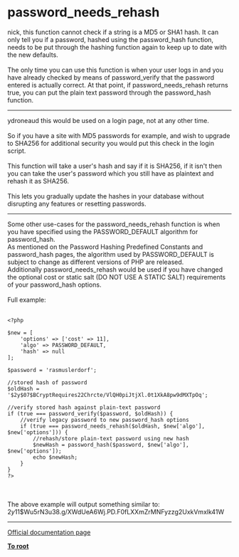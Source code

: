 # password_needs_rehash



nick, this function cannot check if a string is a MD5 or SHA1 hash. It can only tell you if a password, hashed using the password_hash function, needs to be put through the hashing function again to keep up to date with the new defaults.<br><br>The only time you can use this function is when your user logs in and you have already checked by means of password_verify that the password entered is actually correct. At that point, if password_needs_rehash returns true, you can put the plain text password through the password_hash function.  

---

ydroneaud this would be used on a login page, not at any other time.<br><br>So if you have a site with MD5 passwords for example, and wish to upgrade to SHA256 for additional security you would put this check in the login script.<br><br>This function will take a user&apos;s hash and say if it is SHA256, if it isn&apos;t then you can take the user&apos;s password which you still have as plaintext and rehash it as SHA256.<br><br>This lets you gradually update the hashes in your database without disrupting any features or resetting passwords.  

---

Some other use-cases for the password_needs_rehash function is when you have specified using the PASSWORD_DEFAULT algorithm for password_hash.<br>As mentioned on the Password Hashing Predefined Constants and password_hash pages, the algorithm used by PASSWORD_DEFAULT is subject to change as different versions of PHP are released.<br>Additionally password_needs_rehash would be used if you have changed the optional cost or static salt (DO NOT USE A STATIC SALT) requirements of your password_hash options.<br><br>Full example:<br><br>

```
<?php

$new = [
    'options' => ['cost' => 11],
    'algo' => PASSWORD_DEFAULT,
    'hash' => null
];

$password = 'rasmuslerdorf';

//stored hash of password
$oldHash = '$2y$07$BCryptRequires22Chrcte/VlQH0piJtjXl.0t1XkA8pw9dMXTpOq';

//verify stored hash against plain-text password
if (true === password_verify($password, $oldHash)) {
    //verify legacy password to new password_hash options
    if (true === password_needs_rehash($oldHash, $new['algo'], $new['options'])) {
        //rehash/store plain-text password using new hash
        $newHash = password_hash($password, $new['algo'], $new['options']);
        echo $newHash;
    }
}
?>
```
<br><br>The above example will output something similar to:<br>$2y$11$Wu5rN3u38.g/XWdUeA6Wj.PD.F0fLXXmZrMNFyzzg2UxkVmxlk41W  

---

[Official documentation page](https://www.php.net/manual/en/function.password-needs-rehash.php)

**[To root](/README.md)**